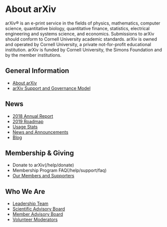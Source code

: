 # About arXiv

arXiv® is an e-print service in the fields of physics, mathematics, computer science, quantitative biology, quantitative finance, statistics, electrical engineering and systems science, and economics. Submissions to arXiv should conform to Cornell University academic standards. arXiv is owned and operated by Cornell University, a private not-for-profit educational institution. arXiv is funded by Cornell University, the Simons Foundation and by the member institutions.

## General Information

- [About arXiv](/help/general)
- [arXiv Support and Governance Model](/help/support)


## News

- [2018 Annual Report]()
- [2019 Roadmap]()
- [Usage Stats](/help/stats)
- [News and Announcements](/new)
- [Blog](https://blogs.cornell.edu/arxiv)


## Membership & Giving

- Donate to arXiv(/help/donate)
- Membership Program FAQ(/help/support/faq)
- [Our Members and Supporters](https://confluence.cornell.edu/x/ALlRF)


## Who We Are

- [Leadership Team](people/leadership_team)
- [Scientific Advisory Board](/help/scientific_ad_board)
- [Member Advisory Board](https://confluence.cornell.edu/display/arxivpub/Member+Advisory+Board)
- [Volunteer Moderators](/moderators)

